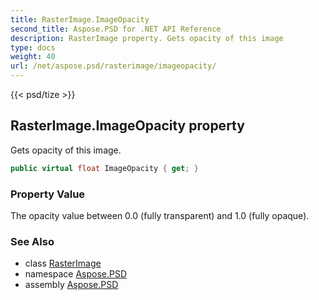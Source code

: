 ```yaml
---
title: RasterImage.ImageOpacity
second_title: Aspose.PSD for .NET API Reference
description: RasterImage property. Gets opacity of this image
type: docs
weight: 40
url: /net/aspose.psd/rasterimage/imageopacity/
---
```

{{< psd/tize >}}
## RasterImage.ImageOpacity property

Gets opacity of this image.

```csharp
public virtual float ImageOpacity { get; }
```

### Property Value

The opacity value between 0.0 (fully transparent) and 1.0 (fully opaque).

### See Also

* class [RasterImage](../)
* namespace [Aspose.PSD](../../../aspose.psd/)
* assembly [Aspose.PSD](../../../)


